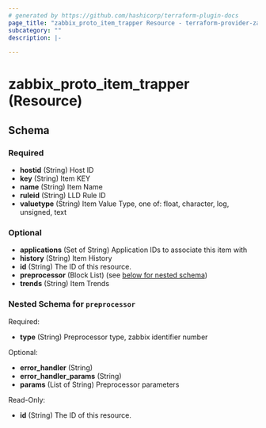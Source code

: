 ```yaml
---
# generated by https://github.com/hashicorp/terraform-plugin-docs
page_title: "zabbix_proto_item_trapper Resource - terraform-provider-zabbix"
subcategory: ""
description: |-
  
---
```


# zabbix_proto_item_trapper (Resource)





<!-- schema generated by tfplugindocs -->
## Schema

### Required

- **hostid** (String) Host ID
- **key** (String) Item KEY
- **name** (String) Item Name
- **ruleid** (String) LLD Rule ID
- **valuetype** (String) Item Value Type, one of: float, character, log, unsigned, text

### Optional

- **applications** (Set of String) Application IDs to associate this item with
- **history** (String) Item History
- **id** (String) The ID of this resource.
- **preprocessor** (Block List) (see [below for nested schema](#nestedblock--preprocessor))
- **trends** (String) Item Trends

<a id="nestedblock--preprocessor"></a>
### Nested Schema for `preprocessor`

Required:

- **type** (String) Preprocessor type, zabbix identifier number

Optional:

- **error_handler** (String)
- **error_handler_params** (String)
- **params** (List of String) Preprocessor parameters

Read-Only:

- **id** (String) The ID of this resource.


